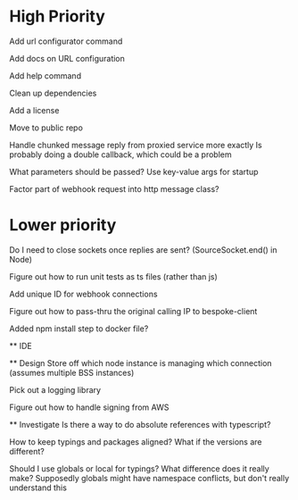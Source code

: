 # High Priority
Add url configurator command
 
Add docs on URL configuration

Add help command

Clean up dependencies

Add a license

Move to public repo

Handle chunked message reply from proxied service more exactly
    Is probably doing a double callback, which could be a problem

What parameters should be passed?
    Use key-value args for startup

Factor part of webhook request into http message class?

# Lower priority
Do I need to close sockets once replies are sent? (SourceSocket.end() in Node)

Figure out how to run unit tests as ts files (rather than js)

Add unique ID for webhook connections

Figure out how to pass-thru the original calling IP to bespoke-client

Added npm install step to docker file?
 
** IDE

** Design
Store off which node instance is managing which connection (assumes multiple BSS instances)

Pick out a logging library

Figure out how to handle signing from AWS


** Investigate
Is there a way to do absolute references with typescript?

How to keep typings and packages aligned? What if the versions are different?

Should I use globals or local for typings? What difference does it really make?
    Supposedly globals might have namespace conflicts, but don't really understand this